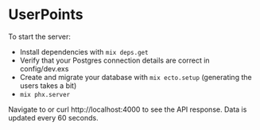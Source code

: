 # UserPoints

To start the server:

  * Install dependencies with `mix deps.get`
  * Verify that your Postgres connection details are correct in config/dev.exs
  * Create and migrate your database with `mix ecto.setup` (generating the users takes a bit)
  * `mix phx.server`

Navigate to or curl http://localhost:4000 to see the API response. Data is updated every 60 seconds.

